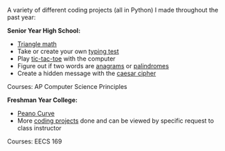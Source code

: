 A variety of different coding projects (all in Python) I made throughout the past year:


**Senior Year High School:**
* [Triangle math](./highschool/triangle_math.py)
* Take or create your own [typing test](./highschool/typing_test.py)
* Play [tic-tac-toe](./highschool/tic_tac_toe.py) with the computer
* Figure out if two words are [anagrams](./highschool/anagrams.py) or [palindromes](./highschool/palindrome.py)
* Create a hidden message with the [caesar cipher](./highschool/caesar_cipher.py)

Courses: AP Computer Science Principles

**Freshman Year College:**
* [Peano Curve](./freshmancollege/peano.py)
* More [coding projects](https://wiki.ittc.ku.edu/ittc_wiki/index.php?title=EECS168:Labs) done and can be viewed by specific request to class instructor

Courses: EECS 169
